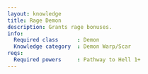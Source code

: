```yaml
---
layout: knowledge
title: Rage Demon
description: Grants rage bonuses.
info:
  Required class      : Demon
  Knowledge category  : Demon Warp/Scar
reqs:
  Required powers     : Pathway to Hell 1+
---
```



